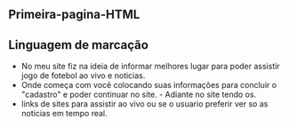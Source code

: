 ## Primeira-pagina-HTML
## Linguagem de marcação
- No meu site fiz na ideia de informar melhores lugar para poder assistir jogo de fotebol ao vivo e noticias.
- Onde começa com você colocando suas informações para concluir o "cadastro" e poder continuar no site. - Adiante no site tendo os.
- links de sites para assistir ao vivo ou se o usuario preferir ver so as noticias em tempo real.